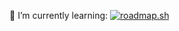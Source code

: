 🌱 I’m currently learning:
<a href="https://roadmap.sh"><img src="https://roadmap.sh/card/wide/677e565270129741a838e980?variant=light" alt="roadmap.sh"/></a>


<!--
**IAmVanessaMG/IAmVanessaMG** is a ✨ _special_ ✨ repository because its `README.md` (this file) appears on your GitHub profile.

Here are some ideas to get you started:

- 🔭 I’m currently working on ...
- 🌱 I’m currently learning ...
- 👯 I’m looking to collaborate on ...
- 🤔 I’m looking for help with ...
- 💬 Ask me about ...
- 📫 How to reach me: ...
- 😄 Pronouns: ...
- ⚡ Fun fact: ...
-->
